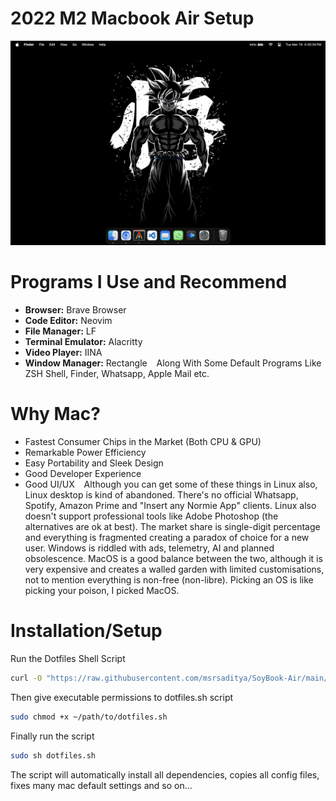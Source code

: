# 2022 M2 Macbook Air Setup

![Wallpaper](https://github.com/msrsaditya/soybook-air/blob/main/screenshot.png)

# Programs I Use and Recommend

- **Browser:** Brave Browser
- **Code Editor:** Neovim
- **File Manager:** LF
- **Terminal Emulator:** Alacritty
- **Video Player:** IINA
- **Window Manager:** Rectangle
&ensp; Along With Some Default Programs Like ZSH Shell, Finder, Whatsapp, Apple Mail etc.

# Why Mac?

- Fastest Consumer Chips in the Market (Both CPU & GPU)
- Remarkable Power Efficiency
- Easy Portability and Sleek Design
- Good Developer Experience
- Good UI/UX
&ensp; Although you can get some of these things in Linux also, Linux desktop is kind of abandoned. There's no official Whatsapp, Spotify, Amazon Prime and "Insert any Normie App" clients. Linux also doesn't support professional tools like Adobe Photoshop (the alternatives are ok at best). The market share is single-digit percentage and everything is fragmented creating a paradox of choice for a new user. Windows is riddled with ads, telemetry, AI and planned obsolescence. MacOS is a good balance between the two, although it is very expensive and creates a walled garden with limited customisations, not to mention everything is non-free (non-libre). Picking an OS is like picking your poison, I picked MacOS.

# Installation/Setup
Run the Dotfiles Shell Script
```bash
curl -O "https://raw.githubusercontent.com/msrsaditya/SoyBook-Air/main/dotfiles.sh"
```
Then give executable permissions to dotfiles.sh script
```bash
sudo chmod +x ~/path/to/dotfiles.sh
```
Finally run the script
```bash
sudo sh dotfiles.sh
```
The script will automatically install all dependencies, copies all config files, fixes many mac default settings and so on...
